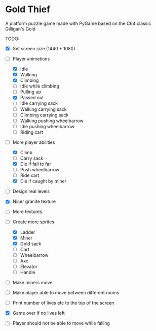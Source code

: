 # Gold Thief
A platform puzzle game made with PyGame based on the C64 classic Gilligan's Gold

TODO:  
- [x] Set screen size (1440 * 1080)
- [ ] Player animations  
    - [x] Idle
    - [x] Walking
    - [x] Climbing
    - [ ] Idle while climbing
    - [ ] Pulling up
    - [x] Passed out
    - [ ] Idle carrying sack
    - [ ] Walking carrying sack
    - [ ] Climbing carrying sack
    - [ ] Walking pushing wheelbarrow
    - [ ] Idle pushing wheelbarrow
    - [ ] Riding cart
- [ ] More player abilities
    - [x] Climb
    - [ ] Carry sack
    - [x] Die if fall to far
    - [ ] Push wheelbarrow
    - [ ] Ride cart   
    - [x] Die if caught by miner 
- [ ] Design real levels
- [X] Nicer granite texture
- [ ] More textures
- [ ] Create more sprites
    - [X] Ladder
    - [X] Miner
    - [X] Gold sack
    - [ ] Cart
    - [ ] Wheelbarrow
    - [ ] Axe
    - [ ] Elevator
    - [ ] Handle
- [ ] Make miners move
- [ ] Make player able to move between different rooms
- [ ] Print number of lives etc to the top of the screen
- [x] Game over if no lives left
- [ ] Player should not be able to move while falling
   

 
